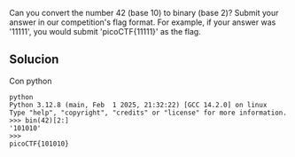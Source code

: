 Can you convert the number 42 (base 10) to binary (base 2)?
Submit your answer in our competition's flag format. For example, if your answer was '11111', you would submit 'picoCTF{11111}' as the flag.

## Solucion
Con python
```
python
Python 3.12.8 (main, Feb  1 2025, 21:32:22) [GCC 14.2.0] on linux
Type "help", "copyright", "credits" or "license" for more information.
>>> bin(42)[2:]
'101010'
>>> 
picoCTF{101010}
```
